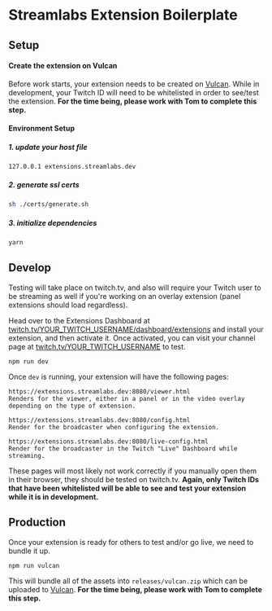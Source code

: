 # Streamlabs Extension Boilerplate

## Setup

#### Create the extension on Vulcan
Before work starts, your extension needs to be created on [Vulcan](https://vulcan.curseforge.com). While in development, your Twitch ID will need to be whitelisted in order to see/test the extension. **For the time being, please work with Tom to complete this step.**
#### Environment Setup

##### 1. update your host file
```
127.0.0.1 extensions.streamlabs.dev
```

##### 2. generate ssl certs
``` bash
sh ./certs/generate.sh
```

##### 3. initialize dependencies

``` bash
yarn
```

## Develop

Testing will take place on twitch.tv, and also will require your Twitch user to be streaming as well if you're working on an overlay extension (panel extensions should load regardless).

Head over to the Extensions Dashboard at [twitch.tv/YOUR_TWITCH_USERNAME/dashboard/extensions](https://twitch.tv/YOUR_TWITCH_USERNAME/dashboard/extensions) and install your extension, and then activate it. Once activated, you can visit your channel page at [twitch.tv/YOUR_TWITCH_USERNAME](https://twitch.tv/YOUR_TWITCH_USERNAME) to test.

```
npm run dev
```

Once `dev` is running, your extension will have the following pages:

```
https://extensions.streamlabs.dev:8080/viewer.html
Renders for the viewer, either in a panel or in the video overlay depending on the type of extension.

https://extensions.streamlabs.dev:8080/config.html
Render for the broadcaster when configuring the extension.

https://extensions.streamlabs.dev:8080/live-config.html
Render for the broadcaster in the Twitch "Live" Dashboard while streaming.
```

These pages will most likely not work correctly if you manually open them in their browser, they should be tested on twitch.tv. **Again, only Twitch IDs that have been whitelisted will be able to see and test your extension while it is in development.**

## Production
Once your extension is ready for others to test and/or go live, we need to bundle it up.

```npm run vulcan```

This will bundle all of the assets into `releases/vulcan.zip` which can be uploaded to [Vulcan](https://vulcan.curseforge.com). **For the time being, please work with Tom to complete this step.**
